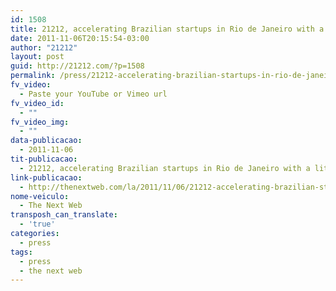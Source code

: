 ```yaml
---
id: 1508
title: 21212, accelerating Brazilian startups in Rio de Janeiro with a little help from NYC
date: 2011-11-06T20:15:54-03:00
author: "21212"
layout: post
guid: http://21212.com/?p=1508
permalink: /press/21212-accelerating-brazilian-startups-in-rio-de-janeiro-with-a-little-help-from-nyc/
fv_video:
  - Paste your YouTube or Vimeo url
fv_video_id:
  - ""
fv_video_img:
  - ""
data-publicacao:
  - 2011-11-06
tit-publicacao:
  - 21212, accelerating Brazilian startups in Rio de Janeiro with a little help from NYC
link-publicacao:
  - http://thenextweb.com/la/2011/11/06/21212-accelerating-brazilian-startups-in-rio-de-janeiro-with-a-little-help-from-nyc/
nome-veiculo:
  - The Next Web
transposh_can_translate:
  - 'true'
categories:
  - press
tags:
  - press
  - the next web
---
```

